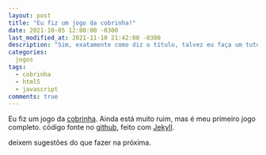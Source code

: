 ```yaml
---
layout: post
title: "Eu fiz um jogo da cobrinha!"
date: 2021-10-05 12:00:00 -0300
last_modified_at: 2021-11-10 21:42:00 -0300
description: "Sim, exatamente como diz o título, talvez eu faça um tutorial."
categories: 
  jogos
tags: 
  - cobrinha
  - html5
  - javascript
comments: true
---
```


Eu fiz um jogo da [cobrinha](https://rafael-dev-21.netlify.app/snake). Ainda está muito ruim, mas é meu primeiro jogo completo. código fonte no [github](https://github.com/rafael-dev-21/SnakeClone), feito com [Jekyll](https://jekyllrb.com).

deixem sugestões do que fazer na próxima.
